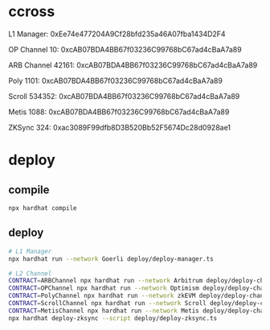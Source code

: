 # ccross


L1 Manager: 0xEe74e477204A9Cf28bfd235a46A07fba1434D2F4

OP Channel 10:  0xcAB07BDA4BB67f03236C99768bC67ad4cBaA7a89

ARB Channel 42161: 0xcAB07BDA4BB67f03236C99768bC67ad4cBaA7a89

Poly 1101: 0xcAB07BDA4BB67f03236C99768bC67ad4cBaA7a89

Scroll 534352: 0xcAB07BDA4BB67f03236C99768bC67ad4cBaA7a89

Metis 1088: 0xcAB07BDA4BB67f03236C99768bC67ad4cBaA7a89

ZKSync 324: 0xac3089F99dfb8D3B520Bb52F5674Dc28d0928ae1


# deploy

## compile

```
npx hardhat compile
```

## deploy

```bash
# L1 Manager
npx hardhat run --network Goerli deploy/deploy-manager.ts

# L2 Channel
CONTRACT=ARBChannel npx hardhat run --network Arbitrum deploy/deploy-channel.ts
CONTRACT=OPChannel npx hardhat run --network Optimism deploy/deploy-channel.ts
CONTRACT=PolyChannel npx hardhat run --network zkEVM deploy/deploy-channel.ts
CONTRACT=ScrollChannel npx hardhat run --network Scroll deploy/deploy-channel.ts
CONTRACT=MetisChannel npx hardhat run --network Metis deploy/deploy-channel.ts
npx hardhat deploy-zksync --script deploy/deploy-zksync.ts
```


